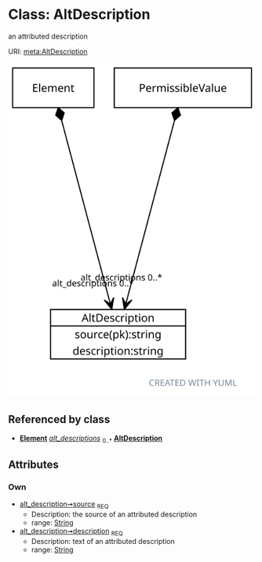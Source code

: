 
# Class: AltDescription


an attributed description

URI: [meta:AltDescription](https://w3id.org/biolink/biolinkml/meta/AltDescription)


![img](images/AltDescription.svg)

## Referenced by class

 *  **[Element](Element.md)** *[alt_descriptions](alt_descriptions.md)*  <sub>0..*</sub>  **[AltDescription](AltDescription.md)**

## Attributes


### Own

 * [alt_description➞source](alt_description_source.md)  <sub>REQ</sub>
     * Description: the source of an attributed description
     * range: [String](types/String.md)
 * [alt_description➞description](alt_description_text.md)  <sub>REQ</sub>
     * Description: text of an attributed description
     * range: [String](types/String.md)
